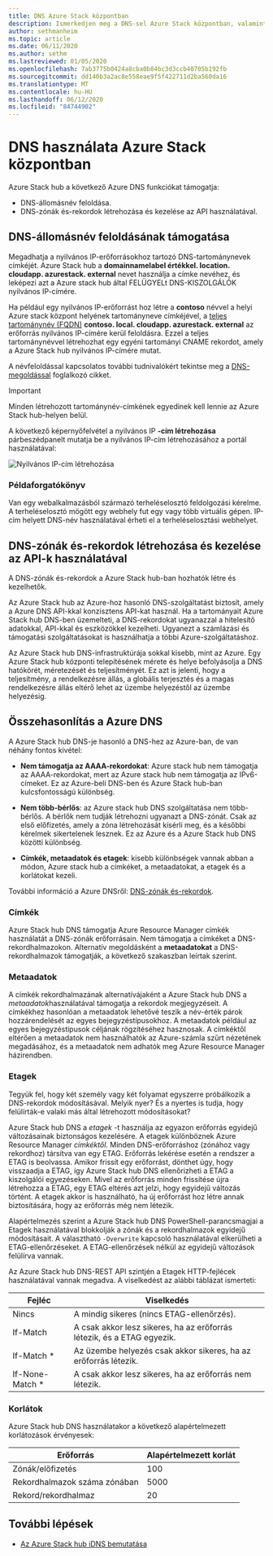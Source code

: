 ```yaml
---
title: DNS Azure Stack központban
description: Ismerkedjen meg a DNS-sel Azure Stack központban, valamint hogyan hozhat létre és kezelhet DNS-zónákat.
author: sethmanheim
ms.topic: article
ms.date: 06/11/2020
ms.author: sethm
ms.lastreviewed: 01/05/2020
ms.openlocfilehash: 7ab3775b0424a8cba0b84bc3d3ccb40705b192fb
ms.sourcegitcommit: dd140b3a2ac8e558eae9f5f422711d2ba560da16
ms.translationtype: MT
ms.contentlocale: hu-HU
ms.lasthandoff: 06/12/2020
ms.locfileid: "84744902"
---
```

# <a name="use-dns-in-azure-stack-hub"></a>DNS használata Azure Stack központban

Azure Stack hub a következő Azure DNS funkciókat támogatja:

* DNS-állomásnév feloldása.
* DNS-zónák és-rekordok létrehozása és kezelése az API használatával.

## <a name="support-for-dns-hostname-resolution"></a>DNS-állomásnév feloldásának támogatása

Megadhatja a nyilvános IP-erőforrásokhoz tartozó DNS-tartománynevek címkéjét. Azure Stack hub a **domainnamelabel értékkel. location. cloudapp. azurestack. external** nevet használja a címke nevéhez, és leképezi azt a Azure stack hub által FELÜGYELt DNS-KISZOLGÁLÓK nyilvános IP-címére.

Ha például egy nyilvános IP-erőforrást hoz létre a **contoso** névvel a helyi Azure stack központ helyének tartományneve címkéjével, a [teljes tartománynév (FQDN)](https://en.wikipedia.org/wiki/Fully_qualified_domain_name) **contoso. local. cloudapp. azurestack. external** az erőforrás nyilvános IP-címére kerül feloldásra. Ezzel a teljes tartománynévvel létrehozhat egy egyéni tartományi CNAME rekordot, amely a Azure Stack hub nyilvános IP-címére mutat.

A névfeloldással kapcsolatos további tudnivalókért tekintse meg a [DNS-megoldással](/azure/dns/dns-for-azure-services?toc=%2fazure%2fvirtual-machines%2fwindows%2ftoc.json) foglalkozó cikket.

> [!IMPORTANT]
> Minden létrehozott tartománynév-címkének egyedinek kell lennie az Azure Stack hub-helyen belül.

A következő képernyőfelvétel a nyilvános IP **-cím létrehozása** párbeszédpanelt mutatja be a nyilvános IP-cím létrehozásához a portál használatával:

![Nyilvános IP-cím létrehozása](media/azure-stack-dns/image01.png)

### <a name="example-scenario"></a>Példaforgatókönyv

Van egy webalkalmazásból származó terheléselosztó feldolgozási kérelme. A terheléselosztó mögött egy webhely fut egy vagy több virtuális gépen. IP-cím helyett DNS-név használatával érheti el a terheléselosztási webhelyet.

## <a name="create-and-manage-dns-zones-and-records-using-the-apis"></a>DNS-zónák és-rekordok létrehozása és kezelése az API-k használatával

A DNS-zónák és-rekordok a Azure Stack hub-ban hozhatók létre és kezelhetők.

Az Azure Stack hub az Azure-hoz hasonló DNS-szolgáltatást biztosít, amely a Azure DNS API-kkal konzisztens API-kat használ. Ha a tartományait Azure Stack hub DNS-ben üzemelteti, a DNS-rekordokat ugyanazzal a hitelesítő adatokkal, API-kkal és eszközökkel kezelheti. Ugyanezt a számlázási és támogatási szolgáltatásokat is használhatja a többi Azure-szolgáltatáshoz.

Az Azure Stack hub DNS-infrastruktúrája sokkal kisebb, mint az Azure. Egy Azure Stack hub központi telepítésének mérete és helye befolyásolja a DNS hatókörét, méretezését és teljesítményét. Ez azt is jelenti, hogy a teljesítmény, a rendelkezésre állás, a globális terjesztés és a magas rendelkezésre állás eltérő lehet az üzembe helyezéstől az üzembe helyezésig.

## <a name="comparison-with-azure-dns"></a>Összehasonlítás a Azure DNS

A Azure Stack hub DNS-je hasonló a DNS-hez az Azure-ban, de van néhány fontos kivétel:

* **Nem támogatja az AAAA-rekordokat**: Azure stack hub nem támogatja az AAAA-rekordokat, mert az Azure stack hub nem támogatja az IPv6-címeket. Ez az Azure-beli DNS-ben és Azure Stack hub-ban kulcsfontosságú különbség.

* **Nem több-bérlős**: az Azure stack hub DNS szolgáltatása nem több-bérlős. A bérlők nem tudják létrehozni ugyanazt a DNS-zónát. Csak az első előfizetés, amely a zóna létrehozását kísérli meg, és a későbbi kérelmek sikertelenek lesznek. Ez az Azure és a Azure Stack hub DNS közötti különbség.

* **Címkék, metaadatok és etagek**: kisebb különbségek vannak abban a módon, Azure stack hub a címkéket, a metaadatokat, a etagek és a korlátokat kezeli.

További információ a Azure DNSről: [DNS-zónák és-rekordok](/azure/dns/dns-zones-records).

### <a name="tags"></a>Címkék

Azure Stack hub DNS támogatja Azure Resource Manager címkék használatát a DNS-zónák erőforrásain. Nem támogatja a címkéket a DNS-rekordhalmazokon. Alternatív megoldásként a **metaadatokat** a DNS-rekordhalmazok támogatják, a következő szakaszban leírtak szerint.

### <a name="metadata"></a>Metaadatok

A címkék rekordhalmazának alternatívájaként a Azure Stack hub DNS a *metaadatok*használatával támogatja a rekordok megjegyzéseit. A címkékhez hasonlóan a metaadatok lehetővé teszik a név-érték párok hozzárendelését az egyes bejegyzéstípusokhoz. A metaadatok például az egyes bejegyzéstípusok céljának rögzítéséhez hasznosak. A címkéktől eltérően a metaadatok nem használhatók az Azure-számla szűrt nézetének megadásához, és a metaadatok nem adhatók meg Azure Resource Manager házirendben.

### <a name="etags"></a>Etagek

Tegyük fel, hogy két személy vagy két folyamat egyszerre próbálkozik a DNS-rekordok módosításával. Melyik nyer? És a nyertes is tudja, hogy felülírták-e valaki más által létrehozott módosításokat?

Azure Stack hub DNS a *etagek* -t használja az egyazon erőforrás egyidejű változásainak biztonságos kezelésére. A etagek különböznek Azure Resource Manager *címkéktől*. Minden DNS-erőforráshoz (zónához vagy rekordhoz) társítva van egy ETAG. Erőforrás lekérése esetén a rendszer a ETAG is beolvassa. Amikor frissít egy erőforrást, dönthet úgy, hogy visszaadja a ETAG, így Azure Stack hub DNS ellenőrizheti a ETAG a kiszolgálói egyezéseken. Mivel az erőforrás minden frissítése újra létrehozza a ETAG, egy ETAG eltérés azt jelzi, hogy egyidejű változás történt. A etagek akkor is használható, ha új erőforrást hoz létre annak biztosítására, hogy az erőforrás még nem létezik.

Alapértelmezés szerint a Azure Stack hub DNS PowerShell-parancsmagjai a Etagek használatával blokkolják a zónák és a rekordhalmazok egyidejű módosításait. A választható `-Overwrite` kapcsoló használatával elkerülheti a ETAG-ellenőrzéseket. A ETAG-ellenőrzések nélkül az egyidejű változások felülírva vannak.

Az Azure Stack hub DNS-REST API szintjén a Etagek HTTP-fejlécek használatával vannak megadva. A viselkedést az alábbi táblázat ismerteti:

| Fejléc | Viselkedés|
|--------|---------|
| Nincs   | A mindig sikeres (nincs ETAG-ellenőrzés).|
| If-Match| A csak akkor lesz sikeres, ha az erőforrás létezik, és a ETAG egyezik.|
| If-Match *| Az üzembe helyezés csak akkor sikeres, ha az erőforrás létezik.|
| If-None-Match *| A csak akkor lesz sikeres, ha az erőforrás nem létezik.|

### <a name="limits"></a>Korlátok

Azure Stack hub DNS használatakor a következő alapértelmezett korlátozások érvényesek:

| Erőforrás| Alapértelmezett korlát|
|---------|--------------|
| Zónák/előfizetés| 100|
| Rekordhalmazok száma zónában| 5000|
| Rekord/rekordhalmaz| 20|

## <a name="next-steps"></a>További lépések

* [Az Azure Stack hub iDNS bemutatása](azure-stack-understanding-dns.md)
